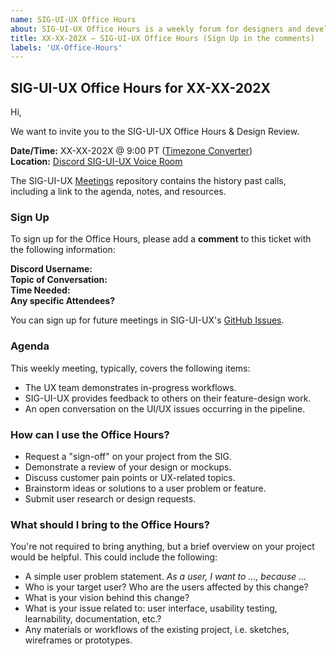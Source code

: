 ```yaml
---
name: SIG-UI-UX Office Hours
about: SIG-UI-UX Office Hours is a weekly forum for designers and developers to get constructive feedback. We will review your work and come up with solutions to your issues and design challenges.
title: XX-XX-202X — SIG-UI-UX Office Hours (Sign Up in the comments)
labels: 'UX-Office-Hours'
---
```


## SIG-UI-UX Office Hours for XX-XX-202X

Hi, 

We want to invite you to the SIG-UI-UX Office Hours & Design Review.

**Date/Time:** XX-XX-202X @ 9:00 PT ([Timezone Converter](https://www.timeanddate.com/worldclock/fixedtime.html?msg=TSC&iso=20221011T08&p1=234&ah=1))  
**Location:** [Discord SIG-UI-UX Voice Room](https://discord.gg/Mc6jStmuMK)  

The SIG-UI-UX [Meetings](https://github.com/o3de/sig-ui-ux/tree/main/meetings) repository contains the history past calls, including a link to the agenda, notes, and resources.

### Sign Up
To sign up for the Office Hours, please add a **comment** to this ticket with the following information:

**Discord Username:**    
**Topic of Conversation:**    
**Time Needed:**   
**Any specific Attendees?**  

You can sign up for future meetings in SIG-UI-UX's [GitHub Issues](https://github.com/o3de/sig-ui-ux/issues).

### Agenda
This weekly meeting, typically, covers the following items:
- The UX team demonstrates in-progress workflows.
- SIG-UI-UX provides feedback to others on their feature-design work.
- An open conversation on the UI/UX issues occurring in the pipeline.

### How can I use the Office Hours?
- Request a "sign-off" on your project from the SIG.
- Demonstrate a review of your design or mockups.
- Discuss customer pain points or UX-related topics.
- Brainstorm ideas or solutions to a user problem or feature.
- Submit user research or design requests.

### What should I bring to the Office Hours?
You're not required to bring anything, but a brief overview on your project would be helpful. This could include the following:
- A simple user problem statement. _As a user, I want to ..., because ..._
- Who is your target user? Who are the users affected by this change?
- What is your vision behind this change?
- What is your issue related to: user interface, usability testing, learnability, documentation, etc.?
- Any materials or workflows of the existing project, i.e. sketches, wireframes or prototypes.
